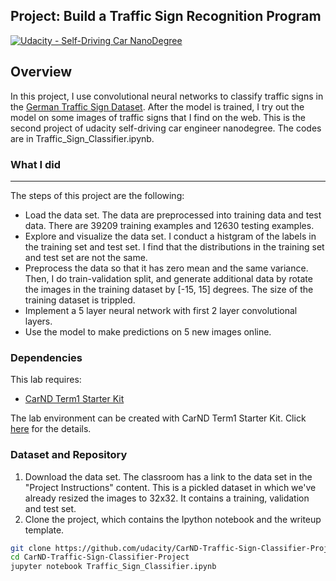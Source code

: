 ## Project: Build a Traffic Sign Recognition Program
[![Udacity - Self-Driving Car NanoDegree](https://s3.amazonaws.com/udacity-sdc/github/shield-carnd.svg)](http://www.udacity.com/drive)

Overview
---
In this project, I use convolutional neural networks to classify traffic signs in the [German Traffic Sign Dataset](http://benchmark.ini.rub.de/?section=gtsrb&subsection=dataset). After the model is trained, I try out the model on some images of traffic signs that I find on the web. This is the second project of udacity self-driving car engineer nanodegree. The codes are in Traffic_Sign_Classifier.ipynb. 

### What I did 
---
The steps of this project are the following:
* Load the data set. The data are preprocessed into training data and test data. There are 39209 training examples and 12630 testing examples. 
* Explore and visualize the data set. I conduct a histgram of the labels in the training set and test set. I find that the distributions in the training set and test set are not the same. 
* Preprocess the data so that it has zero mean and the same variance.  Then, I do train-validation split, and generate additional data by rotate the images in the training dataset by [-15, 15] degrees. The size of the training dataset is trippled. 
* Implement a 5 layer neural network with first 2 layer convolutional layers. 
* Use the model to make predictions on 5 new images online. 

### Dependencies
This lab requires:

* [CarND Term1 Starter Kit](https://github.com/udacity/CarND-Term1-Starter-Kit)

The lab environment can be created with CarND Term1 Starter Kit. Click [here](https://github.com/udacity/CarND-Term1-Starter-Kit/blob/master/README.md) for the details.

### Dataset and Repository

1. Download the data set. The classroom has a link to the data set in the "Project Instructions" content. This is a pickled dataset in which we've already resized the images to 32x32. It contains a training, validation and test set.
2. Clone the project, which contains the Ipython notebook and the writeup template.
```sh
git clone https://github.com/udacity/CarND-Traffic-Sign-Classifier-Project
cd CarND-Traffic-Sign-Classifier-Project
jupyter notebook Traffic_Sign_Classifier.ipynb
```
